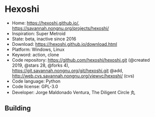 # Hexoshi

- Home: https://hexoshi.github.io/, https://savannah.nongnu.org/projects/hexoshi/
- Inspiration: Super Metroid
- State: beta, inactive since 2016
- Download: https://hexoshi.github.io/download.html
- Platform: Windows, Linux
- Keyword: action, clone
- Code repository: https://github.com/hexoshi/hexoshi.git (@created 2019, @stars 28, @forks 4), https://git.savannah.nongnu.org/git/hexoshi.git @add, http://web.cvs.savannah.nongnu.org/viewvc/hexoshi/ (cvs)
- Code language: Python
- Code license: GPL-3.0
- Developer: Jorge Maldonado Ventura, The Diligent Circle 丸

## Building
